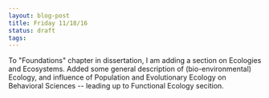 ```yaml
---
layout: blog-post
title: Friday 11/18/16
status: draft
tags:
---
```


To "Foundations" chapter in dissertation, I am adding a section on Ecologies and Ecosystems. Added some general description of (bio-environmental) Ecology, and influence of Population and Evolutionary Ecology on Behavioral Sciences -- leading up to Functional Ecology secition.



    

